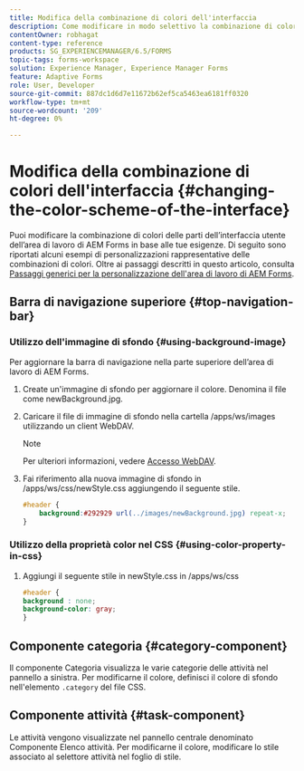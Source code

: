 ```yaml
---
title: Modifica della combinazione di colori dell'interfaccia
description: Come modificare in modo selettivo la combinazione di colori delle parti dell’interfaccia utente di AEM Forms Workspace.
contentOwner: robhagat
content-type: reference
products: SG_EXPERIENCEMANAGER/6.5/FORMS
topic-tags: forms-workspace
solution: Experience Manager, Experience Manager Forms
feature: Adaptive Forms
role: User, Developer
source-git-commit: 887dc1d6d7e11672b62ef5ca5463ea6181ff0320
workflow-type: tm+mt
source-wordcount: '209'
ht-degree: 0%

---
```


# Modifica della combinazione di colori dell&#39;interfaccia {#changing-the-color-scheme-of-the-interface}

Puoi modificare la combinazione di colori delle parti dell’interfaccia utente dell’area di lavoro di AEM Forms in base alle tue esigenze. Di seguito sono riportati alcuni esempi di personalizzazioni rappresentative delle combinazioni di colori. Oltre ai passaggi descritti in questo articolo, consulta [Passaggi generici per la personalizzazione dell&#39;area di lavoro di AEM Forms](/help/forms/using/generic-steps-html-workspace-customization.md).

## Barra di navigazione superiore {#top-navigation-bar}

### Utilizzo dell&#39;immagine di sfondo {#using-background-image}

Per aggiornare la barra di navigazione nella parte superiore dell’area di lavoro di AEM Forms.

1. Create un&#39;immagine di sfondo per aggiornare il colore. Denomina il file come newBackground.jpg.
1. Caricare il file di immagine di sfondo nella cartella /apps/ws/images utilizzando un client WebDAV.

   >[!NOTE]
   >
   >Per ulteriori informazioni, vedere [Accesso WebDAV](https://experienceleague.adobe.com/docs/experience-manager-65-2025/administering/contentmanagement/webdav-access.html?lang=en).

1. Fai riferimento alla nuova immagine di sfondo in /apps/ws/css/newStyle.css aggiungendo il seguente stile.

   ```css
   #header {
       background:#292929 url(../images/newBackground.jpg) repeat-x;
   }
   ```

### Utilizzo della proprietà color nel CSS {#using-color-property-in-css}

1. Aggiungi il seguente stile in newStyle.css in /apps/ws/css

   ```css
   #header {
   background : none;
   background-color: gray;
   }
   ```

## Componente categoria {#category-component}

Il componente Categoria visualizza le varie categorie delle attività nel pannello a sinistra. Per modificarne il colore, definisci il colore di sfondo nell&#39;elemento `.category` del file CSS.

## Componente attività {#task-component}

Le attività vengono visualizzate nel pannello centrale denominato Componente Elenco attività. Per modificarne il colore, modificare lo stile associato al selettore attività nel foglio di stile.
